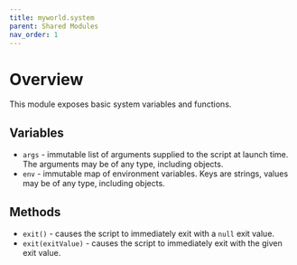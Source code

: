 ```yaml
---
title: myworld.system
parent: Shared Modules
nav_order: 1
---
```

# Overview
This module exposes basic system variables and functions.

## Variables
* `args` - immutable list of arguments supplied to the script at
  launch time. The arguments may be of any type, including objects.
* `env` - immutable map of environment variables. Keys are strings,
  values may be of any type, including objects.

## Methods
* `exit()` - causes the script to immediately exit with a `null` exit value.
* `exit(exitValue)` - causes the script to immediately exit with the given
  exit value.
